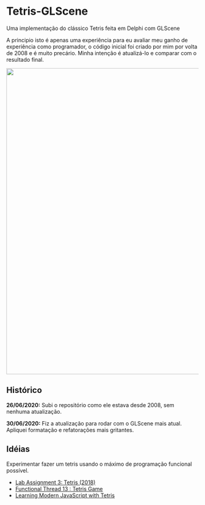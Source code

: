 # Tetris-GLScene
Uma implementação do clássico Tetris feita em Delphi com GLScene

A principio isto é apenas uma experiência para eu avaliar meu ganho de experiência como programador, o código inicial foi criado por mim por volta de 2008 e é muito precário. Minha intenção é atualizá-lo e comparar com o resultado final.

<img src="screen.png" width="800">


## Histórico
**26/06/2020:** Subi o repositório como ele estava desde 2008, sem nenhuma atualização.

**30/06/2020:** Fiz a atualização para rodar com o GLScene mais atual. Apliquei formatação e refatorações mais gritantes.

## Idéias
Experimentar fazer um tetris usando o máximo de programação funcional possível.
- [Lab Assignment 3: Tetris (2018)](http://www.cse.chalmers.se/edu/year/2018/course/TDA555/lab3.html)
- [Functional Thread 13 : Tetris Game](https://mybroadband.co.za/forum/threads/functional-thread-13-tetris-game.1061448/)
- [Learning Modern JavaScript with Tetris](https://medium.com/@michael.karen/learning-modern-javascript-with-tetris-92d532bcd057)
